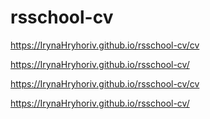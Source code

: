 # rsschool-cv
https://IrynaHryhoriv.github.io/rsschool-cv/cv

https://IrynaHryhoriv.github.io/rsschool-cv/


https://IrynaHryhoriv.github.io/rsschool-cv/cv

https://IrynaHryhoriv.github.io/rsschool-cv/
